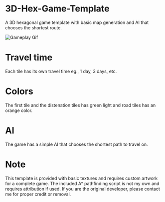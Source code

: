 # 3D-Hex-Game-Template
A 3D hexagonal game template with basic map generation and AI that chooses the shortest route. 

![Gameplay Gif](https://github.com/alsharefee/3D-Hex-Game-Template/blob/main/Assets/ReadMe/AStar-Main-WindowsMacLinux-Unity2021.3.18f1Personal_DX11_2024-09-2717-38-33-ezgif.com-video-to-gif-converter.gif)

# Travel time
Each tile has its own travel time eg., 1 day, 3 days, etc.

# Colors
The first tile and the distenation tiles has green light and road tiles has an orange color.

# AI
The game has a simple AI that chooses the shortest path to travel on.

# Note
This template is provided with basic textures and requires custom artwork for a complete game.
The included A* pathfinding script is not my own and requires attribution if used. If you are the original developer, please contact me for proper credit or removal.
